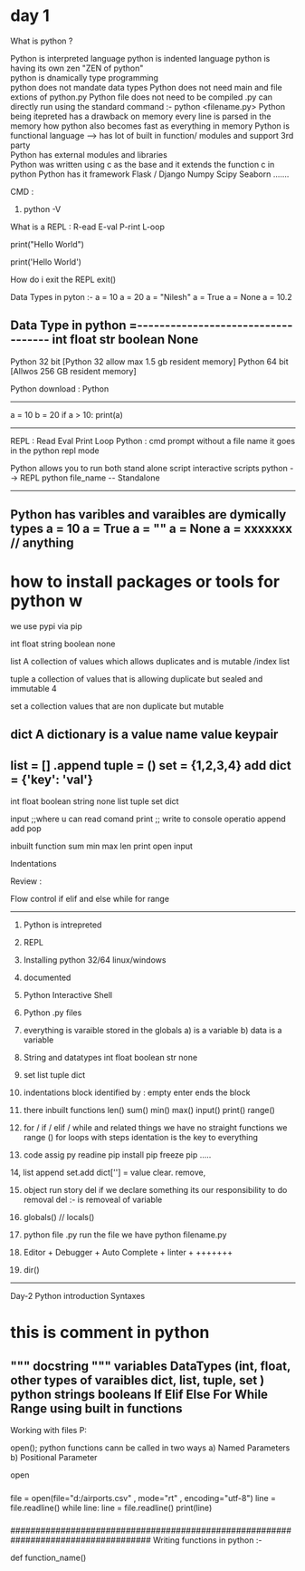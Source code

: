 # day 1 
What is python ? 

Python is interpreted language 
python is indented language
python is having its own zen  "ZEN of python"  
python is dnamically  type programming  
python does not mandate data types
Python does not need main and file extions of python.py
Python file does not need to be compiled .py can directly run 
        using the standard command :- 
        python <filename.py>
Python  being itepreted has a drawback on memory every line is parsed in the memory
        how python also becomes fast as everything in memory 
Python is functional language --> 
         has lot of built in function/ modules and support 3rd party \
Python has external modules and libraries  
Python was written using c as the base and it extends the function c in python 
Python has it framework 
            Flask / Django 
            Numpy
            Scipy 
            Seaborn 
            ....... 

CMD : 
1.   python -V 


What is a REPL : 
R-ead 
E-val 
P-rint 
L-oop

print("Hello World")

print('Hello World')


How do i exit the REPL 
exit()


Data Types in pyton :- 
a = 10 
a = 20 
a = "Nilesh" 
a = True 
a = None 
a = 10.2 

Data Type in python 
=-----------------------------------
int
float 
str
boolean
None 
------------------------------------------------
Python 32 bit  [Python 32 allow max 1.5 gb resident memory]
Python 64 bit  [Allwos  256 GB resident memory]

Python download : 
   Python 

------------------------------------------------------------------------
a = 10 
b = 20 
if a > 10: 
    print(a)

-----------------------------------------------------------------------
REPL : 
Read Eval Print Loop 
Python : cmd prompt without a file name it goes in the python repl mode 

Python allows you to run both stand alone script 
interactive scripts 
python --> REPL 
python file_name -- Standalone 

----------------------------------------------------------------------------
Python has varibles and varaibles are dymically types 
a = 10 
a = True 
a = "" 
a = None 
a =  xxxxxxx // anything 
------------------------------------------------------------------------------

# how to install packages or tools for python w
we use pypi via pip 

int 
float 
string
boolean 
none 

list
A collection of values which allows duplicates and is mutable /index list   

tuple 
a collection of values that is allowing duplicate but sealed and immutable 4

set 
a collection values that are non duplicate but mutable 

dict 
A dictionary is a value  name value keypair 
---------------------------
list = []
.append
tuple = ()
set = {1,2,3,4}
add
dict = {'key': 'val'}
---------------------------

int
float 
boolean
string 
none
list
tuple
set
dict 

input  ;;where u can read comand 
print  ;; write to console 
operatio 
append 
add 
pop 

inbuilt function 
sum 
min
max 
len 
print
open 
input 

Indentations 



Review : 

Flow control 
if elif and else 
while 
for 
range 


--------------------------------------------------------------------------------
1. Python is intrepreted 
2. REPL 
3. Installing python 32/64 linux/windows 
4. documented 
5. Python Interactive Shell 
6. Python  .py files 
7. everything is varaible stored in the globals 
    a) is a variable 
    b) data is a variable 
8.  String and datatypes 
    int
    float 
    boolean 
    str 
    none 
9.  set 
    list
    tuple 
    dict 

10.  indentations block identified by : empty enter ends the block 
11.  there inbuilt functions 
     len()
     sum()
     min()
     max()
     input()
     print()
     range()

12.  for / if / elif / while  and related things 
     we have no straight functions we range ()
     for loops with steps 
     identation is the key to everything 

13.  code assig py readine 
     pip  install 
     pip  freeze 
     pip  ..... 


14,  list append 
     set.add 
     dict[''] = value 
    clear. remove, 

15.  object run story 
    del if we declare something its our responsibility to do removal 
    del :- is removeal of variable 

16.  globals() // locals()

17.  python file .py 
     run the file we have 
     python  filename.py 

18. Editor  + Debugger + Auto Complete + linter + +++++++ 

19.  dir()


--------------------------------------------------------------------------------------
Day-2 
Python introduction 
Syntaxes 
# this is comment in python 
""" 
    docstring 
""" 
variables 
DataTypes (int, float, other types of varaibles dict, list, tuple, set )
python strings booleans 
If Elif Else 
For 
While 
Range 
using built in functions 
----------------------------------------------------------------------------------------

Working with files P:


open();
python functions cann be called in two ways 
a) Named Parameters 
b) Positional Parameter 

open

##### 
file = open(file="d:/airports.csv" , mode="rt" , encoding="utf-8")
line = file.readline()
while line: 
    line = file.readline()
    print(line)
#####

####################################################################################
Writing functions in python :- 

def function_name()
















































































































